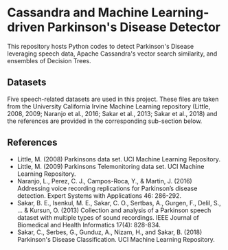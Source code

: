 # Cassandra and Machine Learning-driven Parkinson's Disease Detector
This repository hosts Python codes to detect Parkinson's Disease leveraging speech data, Apache Cassandra's vector search similarity, and ensembles of Decision Trees.

## Datasets
Five speech-related datasets are used in this project. These files are taken from the University California Irvine
Machine Learning repository (Little, 2008, 2009; Naranjo et al., 2016; Sakar et al., 2013; Sakar et al., 2018) and 
the references are provided in the corresponding sub-section below.

## References

- Little, M. (2008) Parkinsons data set. UCI Machine Learning Repository.
- Little, M. (2009) Parkinsons Telemonitoring data set. UCI Machine Learning Repository.
- Naranjo, L., Perez, C. J., Campos-Roca, Y., & Martin, J. (2016) Addressing voice recording replications for 
Parkinson’s disease detection. Expert Systems with Applications 46: 286-292.
- Sakar, B. E., Isenkul, M. E., Sakar, C. O., Sertbas, A., Gurgen, F., Delil, S., ... & Kursun, O. (2013) 
Collection and analysis of a Parkinson speech dataset with multiple types of sound recordings. 
IEEE Journal of Biomedical and Health Informatics 17(4): 828-834.
- Sakar, C., Serbes, G., Gunduz, A., Nizam, H., and Sakar, B. (2018) 
Parkinson's Disease Classification. UCI Machine Learning Repository.